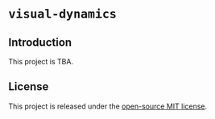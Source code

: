 # `visual-dynamics`

## Introduction
This project is TBA.

## License

This project is released under the [open-source MIT license](https://github.com/zhijian-liu/auto-triage/blob/master/LICENSE).
